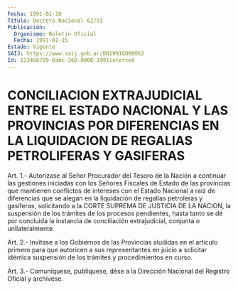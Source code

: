 ```yaml
---
Fecha: 1991-01-10
Título: Decreto Nacional 62/91
Publicación:
  Organismo: Boletín Oficial
  Fecha: 1991-01-15
Estado: Vigente
SAIJ: https://www.saij.gob.ar/DN19910000062
Id: 123456789-0abc-260-0000-1991soterced
---
```

# CONCILIACION EXTRAJUDICIAL ENTRE EL ESTADO NACIONAL Y LAS PROVINCIAS POR DIFERENCIAS EN LA LIQUIDACION DE REGALIAS PETROLIFERAS Y GASIFERAS

<a id="1"></a>
Art. 1.- Autorízase al Señor Procurador del Tesoro de la Nación a continuar  las  gestiones  iniciadas  con los Señores Fiscales de Estado de las provincias que mantienen conflictos  de intereses con el  Estado  Nacional  a  raíz  de diferencias que se alegan  en  la liquidación de regalías petroleras  y  gasíferas,  solicitando a la CORTE  SUPREMA  DE  JUSTICIA  DE  LA NACION, la suspensión  de  los trámites  de  los  procesos  pendientes,  hasta  tanto  se  dé  por concluida la instancia de conciliación  extrajudicial,  conjunta  o unilateralmente.

<a id="2"></a>
Art. 2.- Invítase a los Gobiernos de las Provincias aludidas en el artículo  primero  para  que  autoricen  a sus representantes en juicio  a  solicitar  idéntica  suspensión  de  los    trámites   y procedimientos en curso.

<a id="3"></a>
Art. 3.- Comuníquese, publíquese, dése a la Dirección Nacional del Registro Oficial y archívese.